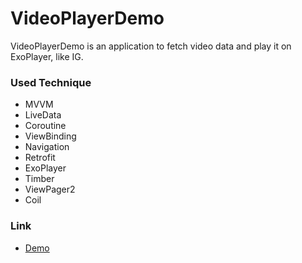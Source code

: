 # VideoPlayerDemo
VideoPlayerDemo is an application to fetch video data and play it on ExoPlayer, like IG.

### Used Technique
- MVVM
- LiveData
- Coroutine
- ViewBinding
- Navigation
- Retrofit
- ExoPlayer
- Timber
- ViewPager2
- Coil

### Link
- [Demo](https://www.youtube.com/watch?v=gkkv-Hbo3ZA)